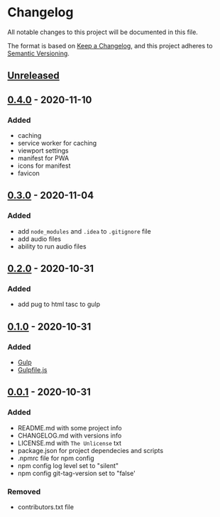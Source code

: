 # Changelog
All notable changes to this project will be documented in this file.

The format is based on [Keep a Changelog](https://keepachangelog.com/en/1.0.0/),
and this project adheres to [Semantic Versioning](https://semver.org/spec/v2.0.0.html).

## [Unreleased]

## [0.4.0] - 2020-11-10
### Added
- caching
- service worker for caching
- viewport settings
- manifest for PWA
- icons for manifest
- favicon

## [0.3.0] - 2020-11-04
### Added
- add `node_modules` and `.idea` to `.gitignore` file
- add audio files
- ability to run audio files

## [0.2.0] - 2020-10-31
### Added
- add pug to html tasc to gulp

## [0.1.0] - 2020-10-31
### Added
- [Gulp](https://gulpjs.com/)
- [Gulpfile.js](https://github.com/ArtemNikolaev/pahuinator/blob/0be04a037f5e6475efea3ea1ac39869daf8ce894/Gulpfile.js)

## [0.0.1] - 2020-10-31
### Added
- README.md with some project info
- CHANGELOG.md with versions info
- LICENSE.md with `The Unlicense` txt
- package.json for project dependecies and scripts
- .npmrc file for npm config
- npm config log level set to "silent"
- npm config git-tag-version set to "false'

### Removed
- contributors.txt file

[Unreleased]: https://github.com/ArtemNikolaev/pahuinator/compare/v0.4.0...HEAD
[0.4.0]: https://github.com/ArtemNikolaev/pahuinator/compare/v0.3.0...v0.4.0
[0.3.0]: https://github.com/ArtemNikolaev/pahuinator/compare/v0.2.0...v0.3.0
[0.2.0]: https://github.com/ArtemNikolaev/pahuinator/compare/v0.1.0...v0.2.0
[0.1.0]: https://github.com/ArtemNikolaev/pahuinator/compare/v0.0.1...v0.1.0
[0.0.1]: https://github.com/ArtemNikolaev/pahuinator/releases/tag/v0.0.1
